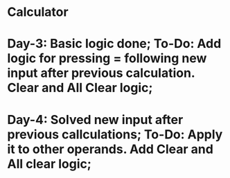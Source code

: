 # Calculator

# Day-3: Basic logic done; To-Do: Add logic for pressing = following new input after previous calculation. Clear and All Clear logic;
# Day-4: Solved new input after previous callculations; To-Do: Apply it to other operands. Add Clear and All clear logic;